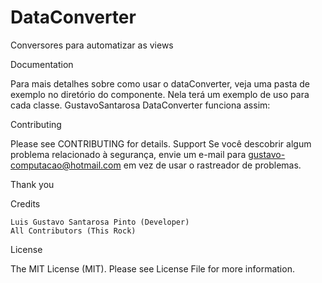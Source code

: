 # DataConverter
Conversores para automatizar as views

Documentation


Para mais detalhes sobre como usar o dataConverter, veja uma pasta de exemplo no diretório do componente. Nela terá um exemplo de uso para cada classe. GustavoSantarosa DataConverter funciona assim:

Contributing

Please see CONTRIBUTING for details.
Support
Se você descobrir algum problema relacionado à segurança, envie um e-mail para gustavo-computacao@hotmail.com em vez de usar o rastreador de problemas.

Thank you

Credits

    Luis Gustavo Santarosa Pinto (Developer)
    All Contributors (This Rock)

License

The MIT License (MIT). Please see License File for more information.

